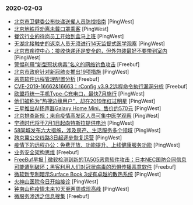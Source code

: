 ### 2020-02-03

* [北京市卫健委公布快递送餐人员防控指南](https://www.pingwest.com/w/204284) [PingWest]
* [北京地铁将劝离未戴口罩乘客](https://www.pingwest.com/w/204283) [PingWest]
* [餐饮行业的待岗员工开始到盒马上班](https://www.pingwest.com/w/204278) [PingWest]
* [无湖北接触史的返京人员无须进行14天监督式医学观察](https://www.pingwest.com/w/204272) [PingWest]
* [北京市疾控中心：接收快递还是安全的，但外包装最好不要带到室内](https://www.pingwest.com/w/204271) [PingWest]
* [警惕利用“新型冠状病毒”名义的网络钓鱼攻击](https://www.freebuf.com/news/226214.html) [Freebuf]
* [北京市政府针对新冠肺炎推出19项措施](https://www.pingwest.com/w/204256) [PingWest]
* [恶意软件远程管理配置分析](https://www.freebuf.com/articles/network/224848.html) [Freebuf]
* [CVE-2019-16662&16663：rConfig v3.9.2远程命令执行漏洞分析](https://www.freebuf.com/vuls/224782.html) [Freebuf]
* [欧盟将统一手机Type-C充电口，最快7月施行](https://www.pingwest.com/w/204244) [PingWest]
* [他们被称为“热搜边缘用户”，却在2019年红过明星](https://www.pingwest.com/a/203343) [PingWest]
* [三星推出AI扬声器Galaxy Home Mini，售价约570元](https://www.pingwest.com/w/204237) [PingWest]
* [北京排查新规：来自疫情高发区人员可集中医学观察](https://www.pingwest.com/w/204229) [PingWest]
* [宁德时代将于7月1日起向特斯拉提供电池](https://www.pingwest.com/w/204226) [PingWest]
* [58同城发布六大措施，涉及房产、生活服务多个领域](https://www.pingwest.com/w/204225) [PingWest]
* [跨京冀公交线路3日起逐步恢复运营](https://www.pingwest.com/w/204224) [PingWest]
* [疫情下的远程办公：免费开放、功能提升、上线健康服务功能](https://www.pingwest.com/a/204197) [PingWest]
* [业务安全架构思维](https://www.freebuf.com/articles/es/224583.html) [Freebuf]
* [FreeBuf早报 | 微软检测到新的TA505恶意软件攻击；日本NEC国防合同信息可能遭到破坏；黑客利用人们对冠状病毒的恐惧传播恶意软件](https://www.freebuf.com/news/226158.html) [Freebuf]
* [微软新专利暗示Surface Book 3或有卓越的散热系统](https://www.pingwest.com/w/204222) [PingWest]
* [火神山医院今日开始接诊](https://www.pingwest.com/w/204221) [PingWest]
* [钟南山称疫情未来10天至两周或现高峰](https://www.pingwest.com/w/204220) [PingWest]
* [微服务渗透之信息搜集](https://www.freebuf.com/articles/web/224605.html) [Freebuf]
